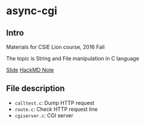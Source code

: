 # async-cgi

## Intro

Materials for CSIE Lion course, 2016 Fall

The topic is String and File manipulation in C language

[Slide](https://hackmd.io/p/ByCY03jlg#/) [HackMD Note](https://hackmd.io/JwFghgrAHA7GwFoDMAmFBTBIDGATRARhLrgrlCLkvMegGzZA?view)

## File description

+ `calltest.c`: Dump HTTP request
+ `route.c`: Check HTTP request line
+ `cgiserver.c`: CGI server
